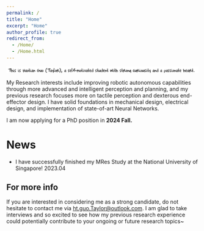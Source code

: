 ```yaml
---
permalink: /
title: "Home"
excerpt: "Home"
author_profile: true
redirect_from: 
  - /Home/
  - /Home.html
---
```


![](\images/home.png)

My Research interests include improving robotic autonomous capabilities through more advanced and intelligent perception and planning, and my previous research focuses more on tactile perception and dexterous end-effector design. I have solid foundations in mechanical design, electrical design, and implementation of state-of-art Neural Networks. 

I am now applying for a PhD position in **2024 Fall.**


# News
* I have successfully finished my MRes Study at the National University of Singapore!               2023.04

For more info
------
If you are interested in considering me as a strong candidate, do not hesitate to contact me via [ht.guo.Taylor@outlook.com](ht.guo.Taylor@outlook.com). I am glad to take interviews and so excited to see how my previous research experience could potentially contribute to your ongoing or future research topics~
